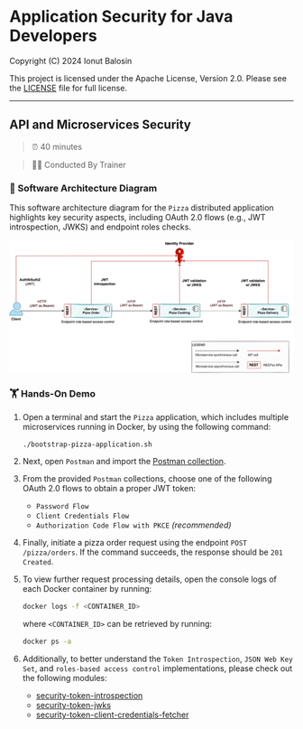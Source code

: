 # Application Security for Java Developers

Copyright (C) 2024 Ionut Balosin

This project is licensed under the Apache License, Version 2.0.
Please see the [LICENSE](license/LICENSE) file for full license.

---

## API and Microservices Security

> ⏰ 40 minutes

> 👨‍💼 Conducted By Trainer

### 📖 Software Architecture Diagram

This software architecture diagram for the `Pizza` distributed application highlights key security aspects, including OAuth 2.0 flows (e.g., JWT introspection, JWKS) and endpoint roles checks.

<img src="assets/diagrams/software-architecture-diagram.svg">

### 🏋️ Hands-On Demo

1. Open a terminal and start the `Pizza` application, which includes multiple microservices running in Docker, by using the following command:

    ```bash
    ./bootstrap-pizza-application.sh
    ```

2. Next, open `Postman` and import the [Postman collection](postman).

3. From the provided `Postman` collections, choose one of the following OAuth 2.0 flows to obtain a proper JWT token:
    - `Password Flow`
    - `Client Credentials Flow`
    - `Authorization Code Flow with PKCE` *(recommended)*

4. Finally, initiate a pizza order request using the endpoint `POST /pizza/orders`. If the command succeeds, the response should be `201 Created`.

5. To view further request processing details, open the console logs of each Docker container by running:

    ```bash
    docker logs -f <CONTAINER_ID>
    ```

   where `<CONTAINER_ID>` can be retrieved by running:

    ```bash
    docker ps -a
    ```

6. Additionally, to better understand the `Token Introspection`, `JSON Web Key Set`, and `roles-based access control` implementations, please check out the following modules:
    - [security-token-introspection](security-token-introspection)
    - [security-token-jwks](security-token-jwks)
    - [security-token-client-credentials-fetcher](security-token-client-credentials-fetcher)
